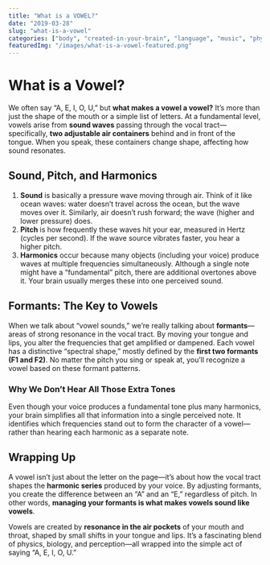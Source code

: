 ```yaml
---
title: "What is a VOWEL?"
date: "2019-03-28"
slug: "what-is-a-vowel"
categories: ["body", "created-in-your-brain", "language", "music", "physics", "singing", "voice"]
featuredImg: "/images/what-is-a-vowel-featured.png"
---
```


# What is a Vowel?

We often say “A, E, I, O, U,” but **what makes a vowel a vowel?** It’s more than just the shape of the mouth or a simple list of letters. At a fundamental level, vowels arise from **sound waves** passing through the vocal tract—specifically, **two adjustable air containers** behind and in front of the tongue. When you speak, these containers change shape, affecting how sound resonates.

## Sound, Pitch, and Harmonics

1. **Sound** is basically a pressure wave moving through air. Think of it like ocean waves: water doesn’t travel across the ocean, but the wave moves over it. Similarly, air doesn’t rush forward; the wave (higher and lower pressure) does.
2. **Pitch** is how frequently these waves hit your ear, measured in Hertz (cycles per second). If the wave source vibrates faster, you hear a higher pitch.
3. **Harmonics** occur because many objects (including your voice) produce waves at multiple frequencies simultaneously. Although a single note might have a “fundamental” pitch, there are additional overtones above it. Your brain usually merges these into one perceived sound.

## Formants: The Key to Vowels
When we talk about “vowel sounds,” we’re really talking about **formants**—areas of strong resonance in the vocal tract. By moving your tongue and lips, you alter the frequencies that get amplified or dampened. Each vowel has a distinctive “spectral shape,” mostly defined by the **first two formants (F1 and F2)**. No matter the pitch you sing or speak at, you’ll recognize a vowel based on these formant patterns.

### Why We Don’t Hear All Those Extra Tones
Even though your voice produces a fundamental tone plus many harmonics, your brain simplifies all that information into a single perceived note. It identifies which frequencies stand out to form the character of a vowel—rather than hearing each harmonic as a separate note.

## Wrapping Up
A vowel isn’t just about the letter on the page—it’s about how the vocal tract shapes the **harmonic series** produced by your voice. By adjusting formants, you create the difference between an “A” and an “E,” regardless of pitch. In other words, **managing your formants is what makes vowels sound like vowels**.

Vowels are created by **resonance in the air pockets** of your mouth and throat, shaped by small shifts in your tongue and lips. It’s a fascinating blend of physics, biology, and perception—all wrapped into the simple act of saying “A, E, I, O, U.”
